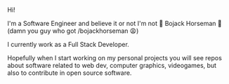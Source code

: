 ###

Hi! 

I'm a Software Engineer and believe it or not I'm not 🌠 Bojack Horseman 🌠 (damn you guy who got /bojackhorseman 😩)

I currently work as a Full Stack Developer. 

Hopefully when I start working on my personal projects you will see repos about software related to web dev, computer graphics, videogames, but also to contribute in open source software.
